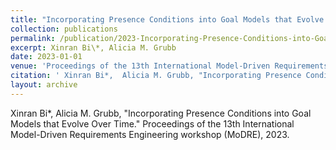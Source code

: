 ```yaml
---
title: "Incorporating Presence Conditions into Goal Models that Evolve Over Time"
collection: publications
permalink: /publication/2023-Incorporating-Presence-Conditions-into-Goal-Models-that-Evolve-Over-Time
excerpt: Xinran Bi\*, Alicia M. Grubb
date: 2023-01-01
venue: 'Proceedings of the 13th International Model-Driven Requirements Engineering workshop (MoDRE)'
citation: ' Xinran Bi*,  Alicia M. Grubb, "Incorporating Presence Conditions into Goal Models that Evolve Over Time." Proceedings of the 13th International Model-Driven Requirements Engineering workshop (MoDRE), 2023.'
layout: archive
---
```

 Xinran Bi\*,  Alicia M. Grubb, "Incorporating Presence Conditions into Goal Models that Evolve Over Time." Proceedings of the 13th International Model-Driven Requirements Engineering workshop (MoDRE), 2023.
